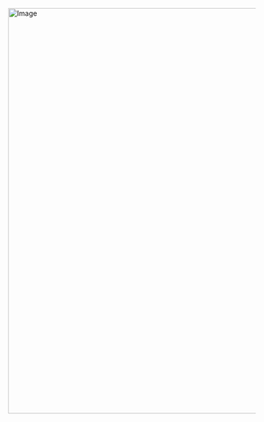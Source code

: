 <img width="761" height="824" alt="Image" src="https://github.com/user-attachments/assets/08ccfcde-4128-4103-9e65-57ba7e17a3c4" />